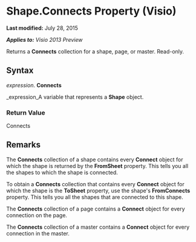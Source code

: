 
# Shape.Connects Property (Visio)

 **Last modified:** July 28, 2015

 _**Applies to:** Visio 2013 Preview_

Returns a  **Connects** collection for a shape, page, or master. Read-only.


## Syntax

 _expression_. **Connects**

 _expression_A variable that represents a  **Shape** object.


### Return Value

Connects


## Remarks

The  **Connects** collection of a shape contains every **Connect** object for which the shape is returned by the **FromSheet** property. This tells you all the shapes to which the shape is connected.

To obtain a  **Connects** collection that contains every **Connect** object for which the shape is the **ToSheet** property, use the shape's **FromConnects** property. This tells you all the shapes that are connected to this shape.

The  **Connects** collection of a page contains a **Connect** object for every connection on the page.

The  **Connects** collection of a master contains a **Connect** object for every connection in the master.

